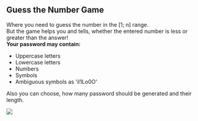 ## Guess the Number Game 
Where you need to guess the number in the [1; n] range.</br>But the game helps you and tells, whether the entered number is less or greater than the answer!</br>
**Your password may contain:**
- Uppercase letters
- Lowercase letters
- Numbers
- Symbols
- Ambiguous symbols as 'il1Lo0O'

Also you can choose, how many password should be generated and their length.

<img src="https://i.pinimg.com/originals/eb/17/d0/eb17d0925c49ef13af6e84cdfeaad079.gif">

